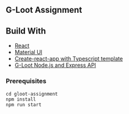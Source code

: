 ## G-Loot Assignment

## Build With

* [React](https://reactjs.org/)
* [Material UI](https://material-ui.com/)
* [Create-react-app with Typescript template](https://create-react-app.dev/docs/adding-typescript/)
* [G-Loot Node.js and Express API](https://github.com/g-loot/frontend-assignment)
### Prerequisites

```
cd gloot-assignment
npm install
npm run start
```

